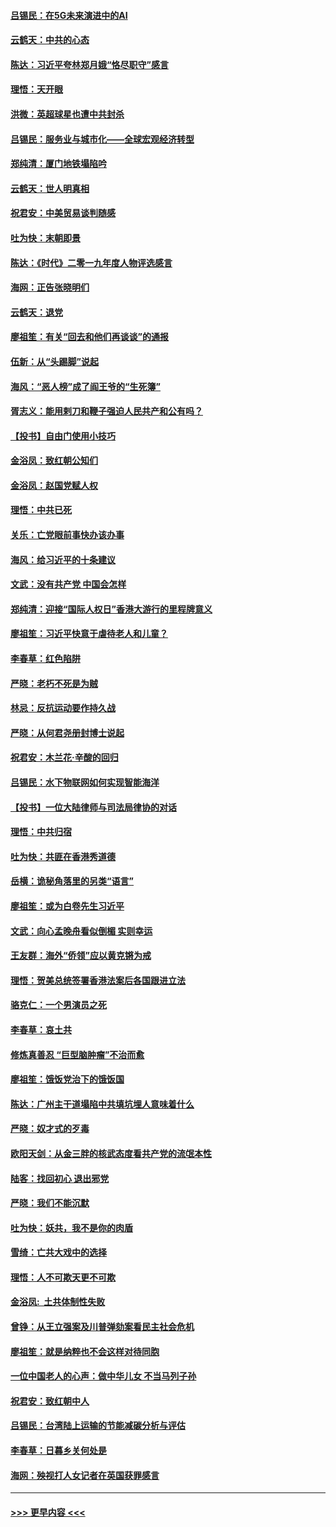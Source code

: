#### [吕锡民：在5G未来演进中的AI](../pages/nsc993/n11730010.md?t=12190555) 
#### [云鹤天：中共的心态](../pages/nsc993/n11729906.md?t=12190555) 
#### [陈达：习近平夸林郑月娥“恪尽职守”感言](../pages/nsc993/n11729881.md?t=12190555) 
#### [理悟：天开眼](../pages/nsc993/n11729699.md?t=12190555) 
#### [洪微：英超球星也遭中共封杀](../pages/nsc993/n11727243.md?t=12190555) 
#### [吕锡民：服务业与城市化——全球宏观经济转型](../pages/nsc993/n11725845.md?t=12190555) 
#### [郑纯清：厦门地铁塌陷吟](../pages/nsc993/n11725813.md?t=12190555) 
#### [云鹤天：世人明真相](../pages/nsc993/n11725621.md?t=12190555) 
#### [祝君安：中美贸易谈判随感](../pages/nsc993/n11725609.md?t=12190555) 
#### [吐为快：末朝即景](../pages/nsc993/n11723365.md?t=12190555) 
#### [陈达：《时代》二零一九年度人物评选感言](../pages/nsc993/n11723337.md?t=12190555) 
#### [海网：正告张晓明们](../pages/nsc993/n11723228.md?t=12190555) 
#### [云鹤天：退党](../pages/nsc993/n11723056.md?t=12190555) 
#### [廖祖笙：有关“回去和他们再谈谈”的通报](../pages/nsc993/n11722442.md?t=12190555) 
#### [伍新：从“头踢脚”说起](../pages/nsc993/n11722429.md?t=12190555) 
#### [海风：“恶人榜”成了阎王爷的“生死簿”](../pages/nsc993/n11722272.md?t=12190555) 
#### [胥志义：能用剌刀和鞭子强迫人民共产和公有吗？](../pages/nsc993/n11720569.md?t=12190555) 
#### [【投书】自由门使用小技巧](../pages/nsc993/n11720180.md?t=12190555) 
#### [金浴凤：致红朝公知们](../pages/nsc993/n11720563.md?t=12190555) 
#### [金浴凤：赵国党赋人权](../pages/nsc993/n11720533.md?t=12190555) 
#### [理悟：中共已死](../pages/nsc993/n11720233.md?t=12190555) 
#### [关乐：亡党眼前事快办该办事](../pages/nsc993/n11719160.md?t=12190555) 
#### [海风：给习近平的十条建议](../pages/nsc993/n11717616.md?t=12190555) 
#### [文武：没有共产党 中国会怎样](../pages/nsc993/n11717584.md?t=12190555) 
#### [郑纯清：迎接“国际人权日”香港大游行的里程牌意义](../pages/nsc993/n11717417.md?t=12190555) 
#### [廖祖笙：习近平快意于虐待老人和儿童？](../pages/nsc993/n11715313.md?t=12190555) 
#### [李春草：红色陷阱](../pages/nsc993/n11715029.md?t=12190555) 
#### [严晓：老朽不死是为贼](../pages/nsc993/n11712910.md?t=12190555) 
#### [林忌：反抗运动要作持久战](../pages/nsc993/n11712623.md?t=12190555) 
#### [严晓：从何君尧册封博士说起](../pages/nsc993/n11712465.md?t=12190555) 
#### [祝君安：木兰花·辛酸的回归](../pages/nsc993/n11712381.md?t=12190555) 
#### [吕锡民：水下物联网如何实现智能海洋](../pages/nsc993/n11711158.md?t=12190555) 
#### [【投书】一位大陆律师与司法局律协的对话](../pages/nsc993/n11709675.md?t=12190555) 
#### [理悟：中共归宿](../pages/nsc993/n11710059.md?t=12190555) 
#### [吐为快：共匪在香港秀道德](../pages/nsc993/n11709979.md?t=12190555) 
#### [岳横：诡秘角落里的另类“语言”](../pages/nsc993/n11709792.md?t=12190555) 
#### [廖祖笙：或为白卷先生习近平](../pages/nsc993/n11708330.md?t=12190555) 
#### [文武：向心孟晚舟看似倒楣 实则幸运](../pages/nsc993/n11708236.md?t=12190555) 
#### [王友群：海外“侨领”应以黄克锵为戒](../pages/nsc993/n11706176.md?t=12190555) 
#### [理悟：贺美总统签署香港法案后各国跟进立法](../pages/nsc993/n11706853.md?t=12190555) 
#### [骆克仁：一个男演员之死](../pages/nsc993/n11706677.md?t=12190555) 
#### [李春草：哀土共](../pages/nsc993/n11706255.md?t=12190555) 
#### [修炼真善忍 “巨型脑肿瘤”不治而愈](../pages/nsc993/n11705340.md?t=12190555) 
#### [廖祖笙：饿饭党治下的饿饭国](../pages/nsc993/n11705085.md?t=12190555) 
#### [陈达：广州主干道塌陷中共填坑埋人意味着什么](../pages/nsc993/n11705046.md?t=12190555) 
#### [严晓：奴才式的歹毒](../pages/nsc993/n11704826.md?t=12190555) 
#### [欧阳天剑：从金三胖的核武态度看共产党的流氓本性](../pages/nsc993/n11702238.md?t=12190555) 
#### [陆客：找回初心 退出邪党](../pages/nsc993/n11702213.md?t=12190555) 
#### [严晓：我们不能沉默](../pages/nsc993/n11702110.md?t=12190555) 
#### [吐为快：妖共，我不是你的肉盾](../pages/nsc993/n11701366.md?t=12190555) 
#### [雪绮：亡共大戏中的选择](../pages/nsc993/n11699922.md?t=12190555) 
#### [理悟：人不可欺天更不可欺](../pages/nsc993/n11699657.md?t=12190555) 
#### [金浴凤:  土共体制性失败](../pages/nsc993/n11699361.md?t=12190555) 
#### [曾铮：从王立强案及川普弹劾案看民主社会危机](../pages/nsc993/n11699318.md?t=12190555) 
#### [廖祖笙：就是纳粹也不会这样对待同胞](../pages/nsc993/n11697658.md?t=12190555) 
#### [一位中国老人的心声：做中华儿女 不当马列子孙](../pages/nsc993/n11697525.md?t=12190555) 
#### [祝君安：致红朝中人](../pages/nsc993/n11697518.md?t=12190555) 
#### [吕锡民：台湾陆上运输的节能减碳分析与评估](../pages/nsc993/n11694983.md?t=12190555) 
#### [李春草：日暮乡关何处是](../pages/nsc993/n11694805.md?t=12190555) 
#### [海网：殃视打人女记者在英国获罪感言](../pages/nsc993/n11693832.md?t=12190555) 

----
#### [ >>> 更早内容 <<< ](../indexes/nsc993-earlier.md)
